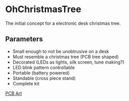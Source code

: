 # OhChristmasTree
The initial concept for a electronic desk christmas tree.

## Parameters

* Small enough to not be unobtrusive on a desk
* Must resemble a christmas tree (PCB tree shaped)
* Decorated (LEDs as lights, silk screen, tune making?)
* LED blink pattern controllable
* Portable (battery powered)
* Standable (cross piece stand)
* Complete kit

[PCB Art](https://medium.com/@urish/a-practical-guide-to-designing-pcb-art-b5aa22926a5c)
